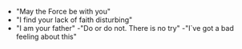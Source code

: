 - "May the Force be with you"
- "I find your lack of faith disturbing"
- "I am your father"
-"Do or do not. There is no try"
-"I`ve got a bad feeling about this"
